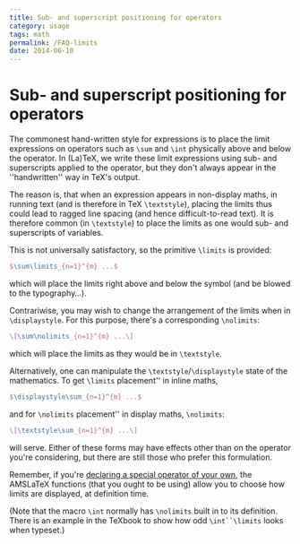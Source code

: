 ```yaml
---
title: Sub- and superscript positioning for operators
category: usage
tags: math
permalink: /FAQ-limits
date: 2014-06-10
---
```


# Sub- and superscript positioning for operators

The commonest hand-written style for expressions is to place the limit
expressions on operators such as `\sum` and `\int` physically
above and below the operator.  In (La)TeX, we write these limit
expressions using sub- and superscripts applied to the operator, but
they don't always appear in the ''handwritten'' way in TeX's
output.

The reason is, that when an expression appears in non-display maths,
in running text (and is therefore in TeX `\textstyle`), placing
the limits thus could lead to ragged line spacing (and hence
difficult-to-read text).  It is therefore common (in `\textstyle`)
to place the limits as one would sub- and superscripts of variables.

This is not universally satisfactory, so the primitive `\limits` is
provided:
```latex
$\sum\limits_{n=1}^{m} ...$
```
which will place the limits right above and below the symbol (and be
blowed to the typography&hellip;).

Contrariwise, you may wish to change the arrangement of the limits
when in `\displaystyle`.  For this purpose, there's a corresponding
`\nolimits`:
```latex
\[\sum\nolimits_{n=1}^{m} ...\]
```
which will place the limits as they would be in `\textstyle`.

Alternatively, one can manipulate the
`\textstyle`/`\displaystyle` state of the mathematics.  To get
`\limits` placement'' in inline maths,
```latex
$\displaystyle\sum_{n=1}^{m} ...$
```
and for `\nolimits` placement'' in display maths,
`\nolimits`:
```latex
\[\textstyle\sum_{n=1}^{m} ...\]
```
will serve.  Either of these forms may have effects other than on the
operator you're considering, but there are still those who prefer this
formulation.

Remember, if you're 
[declaring a special operator of your own](/FAQ-newfunction), the
AMSLaTeX functions (that you ought to be using) allow you to choose
how limits are displayed, at definition time.

(Note that the macro `\int` normally has `\nolimits` built in to
its definition.  There is an example in the TeXbook to show how odd
`\int``\limits` looks when typeset.)

